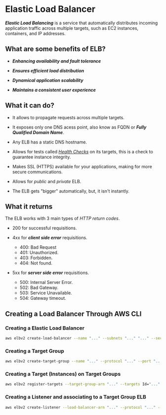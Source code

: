 # Elastic Load Balancer

***Elastic Load Balancing*** is a service that automatically distributes incoming application traffic across multiple targets, such as EC2 instances, containers, and IP addresses.

## What are some benefits of ELB?

- ***Enhancing availability and fault tolerance***

- ***Ensures efficient load distribution***

- ***Dynamical application scalability***

- ***Maintains a consistent user experience***

## What it can do?

- It allows to propagate requests across multiple targets.

- It exposes only one DNS acess point, also know as FQDN or ***Fully Qualified Domain Name***.

- Any ELB has a static DNS hostname.

- Allows for tests called [*Health Checks*](https://docs.aws.amazon.com/elasticloadbalancing/latest/classic/elb-healthchecks.html) on its targets, this is a check to guarantee instance integrity.

- Makes SSL (HTTPS) available for your applications, making for more secure communications.

- Allows for *public* and *private* ELB.

- The ELB gets "bigger" automatically, but, it isn't instantly.

## What it returns

The ELB works with 3 main types of *HTTP return codes*.

- 200 for successful requisitions.

- 4xx for ***client side error*** requisitions.
    - 400: Bad Request
    - 401: Unauthorized.
    - 403: Forbidden.
    - 404: Not found.

- 5xx for ***server side error*** requisitions.
    - 500: Internal Server Error.
    - 502: Bad Gateway.
    - 503: Service Unavailable.
    - 504: Gateway timeout.

## Creating a Load Balancer Through AWS CLI

### Creating a Elastic Load Balancer

```bash
aws elbv2 create-load-balancer --name "..." --subnets "..." "..." --security-groups "..."
```

### Creating a Target Group

```bash
aws elbv2 create-target-group --name "..." --protocol "..." --port "..." --vpc-id "..."
```

### Creating a Target (Instances) on Target Groups

```bash
aws elbv2 register-targets --target-group-arn "..." --targets Id="..." Id="..."
```

### Creating a Listener and associating to a Target Group ELB

```bash
aws elbv2 create-listener --load-balancer-arn "..." --protocol "..." --port "..."  --default-actions Type="...",TargetGroupArn="..."
```